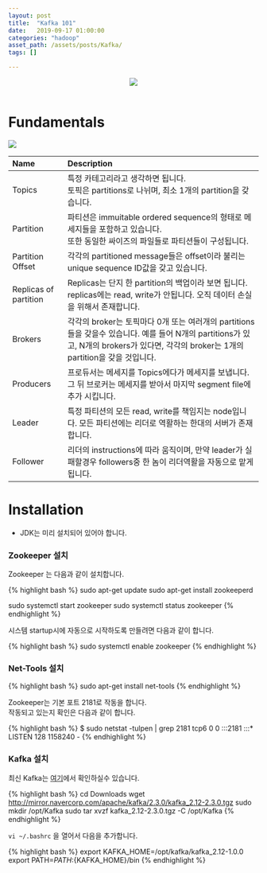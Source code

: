 ```yaml
---
layout: post
title:  "Kafka 101"
date:   2019-09-17 01:00:00
categories: "hadoop"
asset_path: /assets/posts/Kafka/
tags: []

---
```


<header>
    <img src="{{ page.asset_path }}kafka.png" class="img-responsive img-rounded img-fluid">
</header>


# Fundamentals

<img src="{{ page.asset_path }}fundamentals.jpg" class="img-responsive img-rounded img-fluid">

| Name | Description |
|:-----|:------------|
| Topics | 특정 카테고리라고 생각하면 됩니다. <br>토픽은 partitions로 나뉘며, 최소 1개의 partition을 갖습니다. |
| Partition | 파티션은 immuitable ordered sequence의 형태로 메세지들을 포함하고 있습니다. <br>또한 동일한 싸이즈의 파일들로 파티션들이 구성됩니다.  |
| Partition Offset | 각각의 partitioned message들은 offset이라 불리는 unique sequence ID값을 갖고 있습니다. |
| Replicas of partition | Replicas는 단지 한 partition의 백업이라 보면 됩니다. replicas에는 read, write가 안됩니다. 오직 데이터 손실을 위해서 존재합니다. |
| Brokers | 각각의 broker는 토픽마다 0개 또는 여러개의 partitions들을 갖을수 있습니다. 예를 들어 N개의 partitions가 있고, N개의 brokers가 있다면, 각각의 broker는 1개의 partition을 갖을 것입니다.<br> |
| Producers | 프로듀서는 메세지를 Topics에다가 메세지를 보냅니다. 그 뒤 브로커는 메세지를 받아서 마지막 segment file에 추가 시킵니다.|
| Leader | 특정 파티션의 모든 read, write를 책임지는 node입니다. 모든 파티션에는 리더로 역활하는 한대의 서버가 존재합니다. |
| Follower | 리더의 instructions에 따라 움직이며, 만약 leader가 실패할경우 followers중 한 놈이 리더역활을 자동으로 맡게 됩니다. |

# Installation

* JDK는 미리 설치되어 있어야 합니다.

### Zookeeper 설치

Zookeeper 는 다음과 같이 설치합니다.

{% highlight bash %}
sudo apt-get update
sudo apt-get install zookeeperd

sudo systemctl start zookeeper
sudo systemctl status zookeeper
{% endhighlight %}

시스템 startup시에 자동으로 시작하도록 만들려면 다음과 같이 합니다.

{% highlight bash %}
sudo systemctl enable zookeeper
{% endhighlight %}

### Net-Tools 설치

{% highlight bash %}
sudo apt-get install net-tools
{% endhighlight %}

Zookeeper는 기본 포트 2181로 작동을 합니다.<br>
작동되고 있는지 확인은 다음과 같이 합니다.

{% highlight bash %}
$ sudo netstat -tulpen  | grep 2181
tcp6       0      0 :::2181                 :::*                    LISTEN      128        1158240     - 
{% endhighlight %}


### Kafka 설치

최신 Kafka는 [여기](https://www.apache.org/dyn/closer.cgi?path=/kafka/)에서 확인하실수 있습니다.


{% highlight bash %}
cd Downloads
wget http://mirror.navercorp.com/apache/kafka/2.3.0/kafka_2.12-2.3.0.tgz
sudo mkdir /opt/Kafka
sudo tar xvzf kafka_2.12-2.3.0.tgz -C /opt/Kafka
{% endhighlight %}

`vi ~/.bashrc` 을 열어서 다음을 추가합니다.

{% highlight bash %}
export KAFKA_HOME=/opt/kafka/kafka_2.12-1.0.0
export PATH=$PATH:${KAFKA_HOME}/bin
{% endhighlight %}